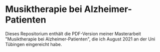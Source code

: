 # Musiktherapie bei Alzheimer-Patienten

Dieses Repositorium enthält die PDF-Version meiner Masterarbeit "Musiktherapie bei Alzheimer-Patienten", die ich August 2021 an der Uni Tübingen eingereicht habe.
